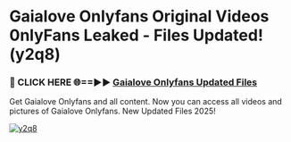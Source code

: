 # Gaialove Onlyfans Original Videos 0nlyFans Leaked - Files Updated! (y2q8)

<h3>🔴 CLICK HERE 🌐==►► <a href="https://tinyurl.com/ehrbuxhb" rel="nofollow">Gaialove Onlyfans Updated Files</a></h3>

Get Gaialove Onlyfans and all content. Now you can access all videos and pictures of Gaialove Onlyfans. New Updated Files 2025!

[![y2q8](https://i.imgur.com/lVYEuWS.gif)](https://tinyurl.com/ehrbuxhb)
